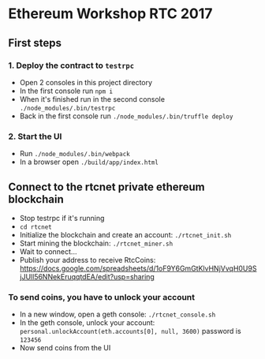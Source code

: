 # Ethereum Workshop RTC 2017

## First steps
### 1. Deploy the contract to `testrpc`
 - Open 2 consoles in this project directory
 - In the first console run `npm i`
 - When it's finished run in the second console `./node_modules/.bin/testrpc`
 - Back in the first console run `./node_modules/.bin/truffle deploy`
 
### 2. Start the UI
 - Run `./node_modules/.bin/webpack`
 - In a browser open `./build/app/index.html`
 
 
## Connect to the rtcnet private ethereum blockchain
 - Stop testrpc if it's running
 - `cd rtcnet`
 - Initialize the blockchain and create an account: `./rtcnet_init.sh`
 - Start mining the blockchain: `./rtcnet_miner.sh`
 - Wait to connect...
 - Publish your address to receive RtcCoins: https://docs.google.com/spreadsheets/d/1oF9Y6GmGtKlvHNjVvqH0U9SjJUll56NNekEruqqtdEA/edit?usp=sharing
 
### To send coins, you have to unlock your account
 - In a new window, open a geth console: `./rtcnet_console.sh`
 - In the geth console, unlock your account: `personal.unlockAccount(eth.accounts[0], null, 3600)` password is `123456`
 - Now send coins from the UI
